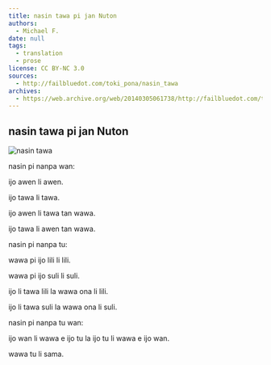 ```yaml
---
title: nasin tawa pi jan Nuton
authors:
  - Michael F.
date: null
tags:
  - translation
  - prose
license: CC BY-NC 3.0
sources:
  - http://failbluedot.com/toki_pona/nasin_tawa
archives:
  - https://web.archive.org/web/20140305061738/http://failbluedot.com/toki_pona/nasin_tawa
---
```


## nasin tawa pi jan Nuton

![nasin tawa](https://web.archive.org/web/20140305061738im_/http://failbluedot.com/images/newton.jpg)

nasin pi nanpa wan:

ijo awen li awen.

ijo tawa li tawa.

ijo awen li tawa tan wawa.

ijo tawa li awen tan wawa.

nasin pi nanpa tu:

wawa pi ijo lili li lili.

wawa pi ijo suli li suli.

ijo li tawa lili la wawa ona li lili.

ijo li tawa suli la wawa ona li suli.

nasin pi nanpa tu wan:

ijo wan li wawa e ijo tu la ijo tu li wawa e ijo wan.

wawa tu li sama.
